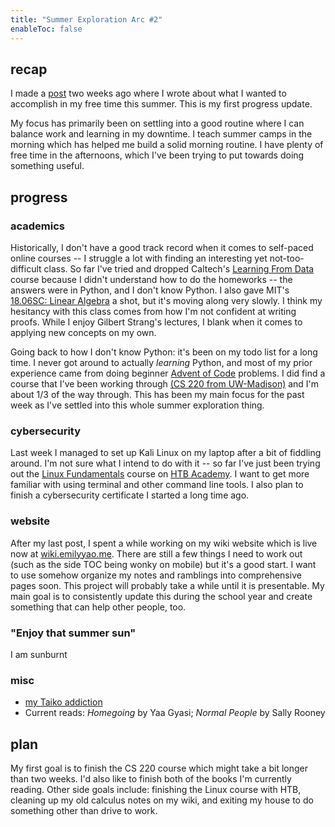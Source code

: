 ```yaml
---
title: "Summer Exploration Arc #2"
enableToc: false
---
```

## recap
I made a [post](/2022-sea1.md) two weeks ago where I wrote about what I wanted to accomplish in my free time this summer. This is my first progress update.

My focus has primarily been on settling into a good routine where I can balance work and learning in my downtime. I teach summer camps in the morning which has helped me build a solid morning routine. I have plenty of free time in the afternoons, which I've been trying to put towards doing something useful.

## progress
### academics
Historically, I don't have a good track record when it comes to self-paced online courses -- I struggle a lot with finding an interesting yet not-too-difficult class. So far I've tried and dropped Caltech's [Learning From Data](https://work.caltech.edu/telecourse) course because I didn't understand how to do the homeworks -- the answers were in Python, and I don't know Python. I also gave MIT's [18.06SC: Linear Algebra](https://openlearninglibrary.mit.edu/courses/course-v1:OCW+18.06SC+2T2019/about) a shot, but it's moving along very slowly. I think my hesitancy with this class comes from how I'm not confident at writing proofs. While I enjoy Gilbert Strang's lectures, I blank when it comes to applying new concepts on my own.

Going back to how I don't know Python: it's been on my todo list for a long time. I never got around to actually *learning* Python, and most of my prior experience came from doing beginner [Advent of Code](https://adventofcode.com/) problems. I did find a course that I've been working through [(CS 220 from UW-Madison)](http://msyamkumar.com/cs220/s20/schedule.html) and I'm about 1/3 of the way through. This has been my main focus for the past week as I've settled into this whole summer exploration thing.

### cybersecurity
Last week I managed to set up Kali Linux on my laptop after a bit of fiddling around. I'm not sure what I intend to do with it -- so far I've just been trying out the [Linux Fundamentals](https://academy.hackthebox.com/course/preview/linux-fundamentals) course on [HTB Academy](https://academy.hackthebox.com/). I want to get more familiar with using terminal and other command line tools. I also plan to finish a cybersecurity certificate I started a long time ago.

### website
After my last post, I spent a while working on my wiki website which is live now at [wiki.emilyyao.me](https://wiki.emilyyao.me). There are still a few things I need to work out (such as the side TOC being wonky on mobile) but it's a good start. I want to use somehow organize my notes and ramblings into comprehensive pages soon. This project will probably take a while until it is presentable. My main goal is to consistently update this during the school year and create something that can help other people, too.

### "Enjoy that summer sun"
I am sunburnt

### misc
- [my Taiko addiction](https://youtu.be/QbPj5vfprIQ)
- Current reads: *Homegoing* by Yaa Gyasi; *Normal People* by Sally Rooney

## plan
My first goal is to finish the CS 220 course which might take a bit longer than two weeks. I'd also like to finish both of the books I'm currently reading. Other side goals include: finishing the Linux course with HTB, cleaning up my old calculus notes on my wiki, and exiting my house to do something other than drive to work.